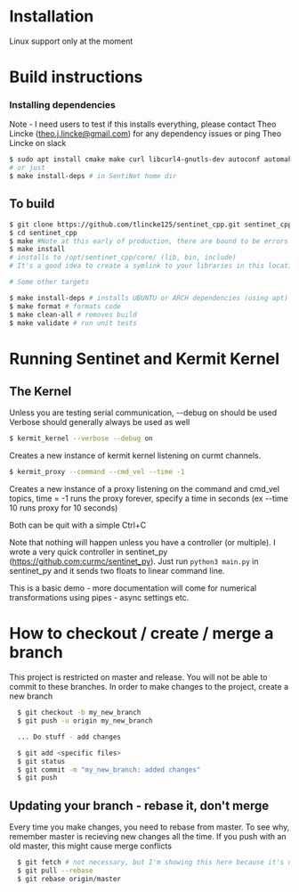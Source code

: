 # Installation

Linux support only at the moment

# Build instructions

### Installing dependencies
Note - I need users to test if this installs everything, please contact Theo Lincke (theo.j.lincke@gmail.com) for any dependency issues or ping Theo Lincke on slack
```bash
$ sudo apt install cmake make curl libcurl4-gnutls-dev autoconf automake libtool g++ unzip libzmq3-dev
# or just
$ make install-deps # in SentiNet home dir 
```
  
## To build
``` bash 
$ git clone https://github.com/tlincke125/sentinet_cpp.git sentinet_cpp
$ cd sentinet_cpp
$ make #Note at this early of production, there are bound to be errors
$ make install
# installs to /opt/sentinet_cpp/core/ (lib, bin, include)
# It's a good idea to create a symlink to your libraries in this location to your development environment

# Some other targets

$ make install-deps # installs UBUNTU or ARCH dependencies (using apt)
$ make format # formats code
$ make clean-all # removes build
$ make validate # run unit tests
```

# Running Sentinet and Kermit Kernel
## The Kernel

Unless you are testing serial communication, --debug on should be used
Verbose should generally always be used as well
```bash
$ kermit_kernel --verbose --debug on
```
Creates a new instance of kermit kernel listening on curmt channels.

```bash
$ kermit_proxy --command --cmd_vel --time -1
```
Creates a new instance of a proxy listening on the command and cmd_vel topics, time = -1 runs the proxy forever, specify a time in seconds (ex --time 10 runs proxy for 10 seconds)

Both can be quit with a simple Ctrl+C

Note that nothing will happen unless you have a controller (or multiple). I wrote a very quick controller in sentinet_py (https://github.com:curmc/sentinet_py). Just run `python3 main.py` in sentinet_py and it sends two floats to linear command line. 

This is a basic demo - more documentation will come for numerical transformations using pipes - async settings etc.






# How to checkout / create / merge a branch

This project is restricted on master and release. You will not be able to commit to these branches. In order to make changes to the project, create a new branch

```bash
  $ git checkout -b my_new_branch
  $ git push -u origin my_new_branch

  ... Do stuff - add changes

  $ git add <specific files>
  $ git status
  $ git commit -m "my_new_branch: added changes"
  $ git push
```

## Updating your branch - rebase it, don't merge 
Every time you make changes, you need to rebase from master. To see why, remember master is recieving new changes all the time. If you push with an old master, this might cause merge conflicts
``` bash
  $ git fetch # not necessary, but I'm showing this here because it's useful to update your branches
  $ git pull --rebase
  $ git rebase origin/master
```
